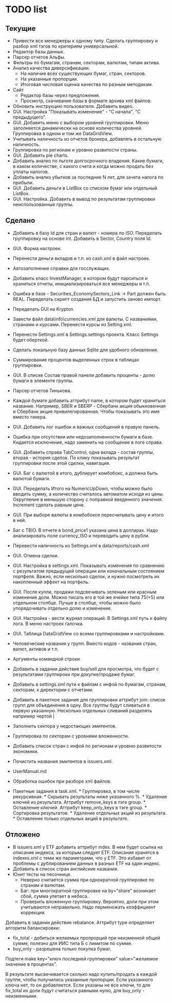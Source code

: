 ﻿# TODO list

## Текущие

* Привести все менеджеры к одному типу. Сделать группировку и разбор xml тэгов по критериям универсальной.
* Редактор базы данных.
* Парсер отчетов Альфы.
* Фильтры по бумагам, странам, секторам, валютам, типам актива.
* Анализ качества диверсификации. 
  * На наличие всех существующих бумаг, стран, секторов.
  * На указанные пропорции.
  * Итоговая числовая оценка качества по разным методикам.
* Сайт
  * Редактор базы через предложения.
  * Просмотр, скачивание базы в формате архива xml файлов.
* Обновить инструкцию пользователя. Добавить видео.
* GUI. Настройка "Показывать изменение" - "С начала", "С предыдущего".
* GUI. Добавить меню с выбором уровней группировки. Меню заполняется динамически на основе количества уровней. Группировка в одном и том же DataGridView.
* Учитывать наличность из отчетов брокера, добавлять в остальную наличность.
* Группировка по регионам и уровню развитости страны.
* GUI. Добавить pie charts.
* Добавить анализ по льготе долгосрочного владения. Какие бумаги, в каком количестве, с какого счета и когда можно продать без уплаты налогов.
* Добавить анализ убытков за последние N лет, для зачета налога по прибыли.
* GUI. Добавить деньги в ListBox со списком бумаг или отдельный ListBox.
* GUI. Настройка. Добавить в вывод по результатам группировки неиспользованные группы.

## Сделано

* Добавить в базу Id для стран и валют - номера по ISO. Переделать группировку на основе int. Добавить в Sector, Country поля Id.

* GUI. Форма настроек.
* Перенести деньги вкладов и т.п. из cash.xml в файл настроек.
* Автозаполнение справки для госслужащих.
* Добавить класс InvestManager, в котором будут парситься и храниться отчеты, инициализироваться все менеджеры и т.п.
* Ошибка в базе - Securities_EconomySectors_Link -> Part должен быть REAL. Переделать скрипт создания БД и запустить заново импорт.
* Переделать GUI на Krypton.
* Завести файл data\info\currencies.xml для валюты. С названиями, странами и курсами. Перенести курсы из Setting.xml.
* Перенести Settings.xml в Settings.settings проекта. Класс Settings будет оберткой.
* Сделать локальную базу данных Sqlite для удобного обновления.
* Суммирование процентов выделенных строк в таблицах группировки.
* GUI. В списке Состав правой панели добавить проценты - долю бумаги в элементе группы.
* Парсер отчетов Тинькова.
* Каждой бумаге добавить аттрибут name, в котором будет храниться название. Например, SBER и SBERP - Сбербанк акция обыкновенная и Сбербанк акция привилегированная. Чтобы показывать это имя вместо тикера.
* GUI. Добавить лог ошибок и важных сообщений в правую панель.
* Ошибка при отсутствии или недозаполненности бумаги в базе. Кидается исключение, надо заменить на сообщение в логе справа.
* GUI. Добавить справа TabControl, одна вклада - состав группы, вторая - история сделок. По клику показывать результат группировки после этой сделки, навигация.
* GUI. Баг с валютой в итого, дублирует комбобокс, а должна быть валютой бумаги.
* GUI. Переделать Итого на NumericUpDown, чтобы можно было вводить сумму, а количество считалось автоматом исходя из цены. Округление в меньшую сторону с поправкой введенного значения. Increment сделать равным цене.
* GUI. При выборе валюты в комбобоксе пересчитывать цену и итого в ней.
* Баг с TBIO. В отчете в bond_price1 указана цена в долларах. Надо анализировать поле currency_ISO и переводить цену в рубли.
* Перевести наличность из Settings.xml в data/reports/cash.xml
* GUI. Отмена сделки.
* GUI. Настройка в settings.xml. Показывать изменения по сравнению с результатом предыдущей операции или изначальным состоянием портфеля. Важно, если несколько сделок, и нужно посмотреть их накопленный эффект на портфель.
* GUI. После купли, продажи подсвечивать зеленым или красным изменение доли. Можно писать его в той же ячейке типа 75(+5) или отдельном столбце. Лучше в столбце, чтобы можно было упорядочивать отдельно долю и изменение.
* GUI. Настройка - вести журнал операций. В Settings.xml путь к файлу лога. В меню настроек галочка.
* GUI. Таблица DataGridView со всеми группировками и настройками.
* Человеческие названия у групп. Вместо кодов - названия стран, валют, активов и т.п.
* Аргументы командной строки
* Добавить в задании действия buy/sell для просмотра, что будет с результатами группироки при докупке/продаже бумаг. 
* Добавить в settings.xml пути к файлам с инфой по бумагам, странам, секторам, к директории с отчетами.
* Добавить в пакетное задание для группировки аттрибут join: список групп для объединения в одну. Все группы будут сливаться в первую указанную. Несколько отдельных сливаний разделять например чертой |
* Заполнить сектора у недостающих эмитентов.
* Группировка по секторам с уровнями вложенности.
* Добавить список стран с инфой по регионам и уровню развитости экономики.
* Почистить названия эмитентов в issuers.xml.
* UserManual.md
* Обработка ошибок при разборе xml файлов.
* Пакетные задания в task.xml. 
	  * Группировка, в том числе рекурсивная.
	  * Скрывать результаты ниже указанного %.
	  * Удаление ключей из результата. Аттрибут remove_keys в тэге group.
	  * Оставление ключей. Аттрибут keep_only_keys в тэге group.
	  * Сортировка результатов.
	  * Удаление отдельных акций из результата.
	  * Оставление только отдельных акций в результате.

## Отложено

* В issuers.xml у ETF добавить аттрибут index. В нем будет ссылка на описание индекса, за которым следует ETF. Описания хранятся в indexes.xml с теми же параметрами, что у ETF. Это избавит от проблемы с дублированием данных в разных ETF на один индекс.
* Добавить в список стран английские названия.
* Юнит тесты на песочнице.
  * Неверно считается сумма при однократной группировке по странам и валютам.
  * Баг: при многократной группировке на by="share" возникает сбой, сумма улетает в небеса.
  * Проверить вложенную группировку. Вероятно, доли при этом учитываются неправильно. Надо перменожать коэффициент коррекции.

Добавить в задании действие rebalance. Аттрибут type определяет алгоритм балансировки:
  * fix_total - добиться желаемых пропрорций при неизменной общей сумме, полезно для ИИС типа Б с лимитом по сумме.
  * buy_only - разрешена только покупка бумаг.

Подтеги make key="ключ последней группировки" value="желаемое значение в процентах". 

В результате высвечивается сколько надо купить/продать в каждой группе, чтобы получились указанные пропорции. Если указанного ключа нет, то он добавляется. Если указаны не все ключи, то для fix_total их доли будут считаться равными нулю, для buy_only - неизменными.
